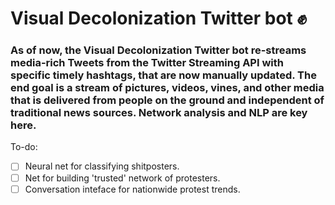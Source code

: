 Visual Decolonization Twitter bot :fist:
=============

### As of now, the Visual Decolonization Twitter bot re-streams media-rich Tweets from the Twitter Streaming API with specific timely hashtags, that are now manually updated. The end goal is a stream of pictures, videos, vines, and other media that is delivered from people on the ground and independent of traditional news sources. Network analysis and NLP are key here.

To-do:

- [ ] Neural net for classifying shitposters.
- [ ] Net for building 'trusted' network of protesters.
- [ ] Conversation inteface for nationwide protest trends.
